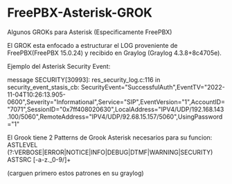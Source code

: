 # FreePBX-Asterisk-GROK
Algunos GROKs para Asterisk (Especificamente FreePBX)

El GROK esta enfocado a estructurar el LOG proveniente de FreePBX(FreePBX 15.0.24) y recibido en Graylog (Graylog 4.3.8+8c4705e).

Ejemplo del Asterisk Security Event:

message
SECURITY[30993]: res_security_log.c:116 in security_event_stasis_cb: SecurityEvent="SuccessfulAuth",EventTV="2022-11-04T10:26:13.905-0600",Severity="Informational",Service="SIP",EventVersion="1",AccountID="7071",SessionID="0x7ff408020630",LocalAddress="IPV4/UDP/192.168.143.100/5060",RemoteAddress="IPV4/UDP/92.68.15.157/5060",UsingPassword="1"

El Grook tiene 2 Patterns de Grook Asterisk necesarios para su funcion:
ASTLEVEL	(?:VERBOSE|ERROR|NOTICE|INFO|DEBUG|DTMF|WARNING|SECURITY)
ASTSRC	[-a-z._0-9/]+

(carguen primero estos patrones en su graylog)
